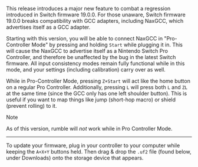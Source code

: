 This release introduces a major new feature to combat a regression introduced in Switch firmware 19.0.0. For those unaware, Switch firmware 19.0.0 breaks compatibility with GCC adapters, including NaxGCC, which advertises itself as a GCC adapter.

Starting with this version, you will be able to connect NaxGCC in "Pro-Controller Mode" by pressing and holding `Start` while plugging it in. This will cause the NaxGCC to advertise itself as a Nintendo Switch Pro Controller, and therefore be unaffected by the bug in the latest Switch firmware. All input consistency modes remain fully functional while in this mode, and your settings (including calibration) carry over as well.

While in Pro-Controller Mode, pressing `Z+Start` will act like the home button on a regular Pro Controller. Additionally, pressing `L` will press both `L` and `ZL` at the same time (since the GCC only has one left shoulder button). This is useful if you want to map things like jump (short-hop macro) or shield (prevent rolling) to it.

> [!NOTE]
> As of this version, rumble will _not_ work while in Pro Controller Mode.

---

To update your firmware, plug in your controller to your computer while keeping the `A+X+Y` buttons held. Then drag & drop the `.uf2` file (found below, under Downloads) onto the storage device that appears.
